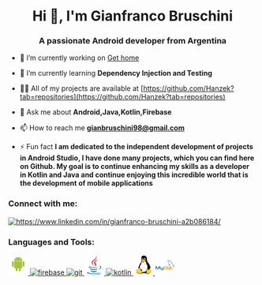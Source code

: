 <h1 align="center">Hi 👋, I'm Gianfranco Bruschini</h1>
<h3 align="center">A passionate Android developer from Argentina</h3>

- 🔭 I’m currently working on [Get home](https://github.com/Hanzek/GetHome)

- 🌱 I’m currently learning **Dependency Injection and Testing**

- 👨‍💻 All of my projects are available at [https://github.com/Hanzek?tab=repositories](https://github.com/Hanzek?tab=repositories)

- 💬 Ask me about **Android,Java,Kotlin,Firebase**

- 📫 How to reach me **gianbruschini98@gmail.com**

- ⚡ Fun fact **I am dedicated to the independent development of projects in Android Studio, I have done many projects, which you can find here on Github. My goal is to continue enhancing my skills as a developer in Kotlin and Java and continue enjoying this incredible world that is the development of mobile applications**

<h3 align="left">Connect with me:</h3>
<p align="left">
<a href="https://linkedin.com/in/https://www.linkedin.com/in/gianfranco-bruschini-a2b086184/" target="blank"><img align="center" src="https://raw.githubusercontent.com/rahuldkjain/github-profile-readme-generator/master/src/images/icons/Social/linked-in-alt.svg" alt="https://www.linkedin.com/in/gianfranco-bruschini-a2b086184/" height="30" width="40" /></a>
</p>

<h3 align="left">Languages and Tools:</h3>
<p align="left"> <a href="https://developer.android.com" target="_blank"> <img src="https://raw.githubusercontent.com/devicons/devicon/master/icons/android/android-original-wordmark.svg" alt="android" width="40" height="40"/> </a> <a href="https://firebase.google.com/" target="_blank"> <img src="https://www.vectorlogo.zone/logos/firebase/firebase-icon.svg" alt="firebase" width="40" height="40"/> </a> <a href="https://git-scm.com/" target="_blank"> <img src="https://www.vectorlogo.zone/logos/git-scm/git-scm-icon.svg" alt="git" width="40" height="40"/> </a> <a href="https://www.java.com" target="_blank"> <img src="https://raw.githubusercontent.com/devicons/devicon/master/icons/java/java-original.svg" alt="java" width="40" height="40"/> </a> <a href="https://kotlinlang.org" target="_blank"> <img src="https://www.vectorlogo.zone/logos/kotlinlang/kotlinlang-icon.svg" alt="kotlin" width="40" height="40"/> </a> <a href="https://www.linux.org/" target="_blank"> <img src="https://raw.githubusercontent.com/devicons/devicon/master/icons/linux/linux-original.svg" alt="linux" width="40" height="40"/> </a> <a href="https://www.mysql.com/" target="_blank"> <img src="https://raw.githubusercontent.com/devicons/devicon/master/icons/mysql/mysql-original-wordmark.svg" alt="mysql" width="40" height="40"/> </a> </p>
